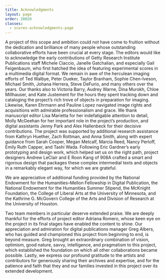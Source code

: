 ```yaml
---
title: Acknowledgments
layout: page
order: 20020
classes:
  - scores-acknowledgments-page
---
```


A project of this scope and ambition could not have come to fruition without the dedication and brilliance of many people whose outstanding collaborative efforts have been crucial at every stage. The editors would like to acknowledge the early contributions of Getty Research Institute Publications staff Michele Ciaccio, Janelle Gatchalian, and especially Gail Feigenbaum, who first hatched the idea of featuring experimental scores in a multimedia digital format. We remain in awe of the herculean imaging efforts of Ted Walbye, Peter Dueker, Taylor Branham, Sophie Chen-Iveson, Michael Smith, Johana Herrera, Steve DeFurio, and many others over the years. Our thanks also to Victoria Barry, Audrey Warne, Dina Murokh, Chloe Millhauser, and Kate Justement for the hours they spent tracking down and cataloging the project’s rich trove of objects in preparation for imaging. Likewise, Karen Ehrmann and Pauline Lopez navigated image rights and acquisitions with admirable professionalism and grace. We thank manuscript editor Lisa Marietta for her indefatigable attention to detail, Molly McGeehan for her important role in the project’s production, and digital assistants Jenny Park and Alex Hallenbeck for their decisive contributions. The project was supported by additional research assistance from Kathryn Huether, Zach Rottman, and Anna Smith, along with expert guidance from Sarah Cooper, Megan Metcalf, Marcia Reed, Nancy Perloff, Emily Ruth Capper, and Tashi Wada. Following Eric Gardner’s early prototyping and design work, which helped set us on the right path, project designers Andrew LeClair and E Roon Kang of 908A crafted a smart and rigorous design that packages these complex intermedial texts and objects in a remarkably elegant way, for which we are grateful.

We are appreciative of additional funding provided by the National Endowment for the Humanities–Mellon Fellowship in Digital Publication, the National Endowment for the Humanities Summer Stipend, the McKnight Foundation, the College of Liberal Arts at the University of Minnesota, and the Kathrine G. McGovern College of the Arts and Division of Research at the University of Houston. 

Two team members in particular deserve extended praise. We are deeply thankful for the efforts of project editor Adriana Romero, whose keen eye on the project in its final stages have enabled the content to shine. Our appreciation and admiration for digital publications manager Greg Albers, who has guided and championed this project from beginning to end, is beyond measure. Greg brought an extraordinary combination of vision, optimism, good nature, savvy, intelligence, and pragmatism to this project, which established the foundation on which all other collaborations became possible. Lastly, we express our profound gratitude to the artists and contributors for generously sharing their archives and expertise, and for the patience and faith that they and our families invested in this project over its extended development. 
